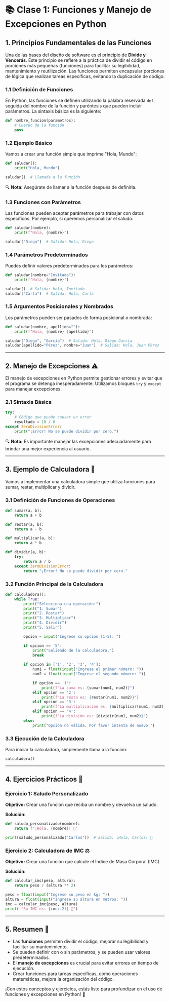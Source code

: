 
# 📚 Clase 1: **Funciones y Manejo de Excepciones en Python**

## 1. Principios Fundamentales de las Funciones

Una de las bases del diseño de software es el principio de **Divide y Vencerás**. Este principio se refiere a la práctica de dividir el código en porciones más pequeñas (funciones) para facilitar su legibilidad, mantenimiento y reutilización. Las funciones permiten encapsular porciones de lógica que realizan tareas específicas, evitando la duplicación de código.

### 1.1 Definición de Funciones

En Python, las funciones se definen utilizando la palabra reservada `def`, seguida del nombre de la función y paréntesis que pueden incluir parámetros. La sintaxis básica es la siguiente:

```python
def nombre_funcion(parametros):
    # Cuerpo de la función
    pass
```

### 1.2 Ejemplo Básico

Vamos a crear una función simple que imprime "Hola, Mundo":

```python
def saludar():
    print("Hola, Mundo")

saludar()  # Llamada a la función
```

🔍 **Nota:** Asegúrate de llamar a la función después de definirla.

### 1.3 Funciones con Parámetros

Las funciones pueden aceptar parámetros para trabajar con datos específicos. Por ejemplo, si queremos personalizar el saludo:

```python
def saludar(nombre):
    print(f"Hola, {nombre}")

saludar("Diego")  # Salida: Hola, Diego
```

### 1.4 Parámetros Predeterminados

Puedes definir valores predeterminados para los parámetros:

```python
def saludar(nombre="Invitado"):
    print(f"Hola, {nombre}")

saludar()  # Salida: Hola, Invitado
saludar("Carla")  # Salida: Hola, Carla
```

### 1.5 Argumentos Posicionales y Nombrados

Los parámetros pueden ser pasados de forma posicional o nombrada:

```python
def saludar(nombre, apellido=""):
    print(f"Hola, {nombre} {apellido}")

saludar("Diego", "García")  # Salida: Hola, Diego García
saludar(apellido="Pérez", nombre="Juan")  # Salida: Hola, Juan Pérez
```

---

## 2. Manejo de Excepciones ⚠️

El manejo de excepciones en Python permite gestionar errores y evitar que el programa se detenga inesperadamente. Utilizamos bloques `try` y `except` para manejar excepciones.

### 2.1 Sintaxis Básica

```python
try:
    # Código que puede causar un error
    resultado = 10 / 0
except ZeroDivisionError:
    print("¡Error! No se puede dividir por cero.")
```

🔍 **Nota:** Es importante manejar las excepciones adecuadamente para brindar una mejor experiencia al usuario.

---

## 3. Ejemplo de Calculadora 🧮

Vamos a implementar una calculadora simple que utiliza funciones para sumar, restar, multiplicar y dividir.

### 3.1 Definición de Funciones de Operaciones

```python
def sumar(a, b):
    return a + b

def restar(a, b):
    return a - b

def multiplicar(a, b):
    return a * b

def dividir(a, b):
    try:
        return a / b
    except ZeroDivisionError:
        return "¡Error! No se puede dividir por cero."
```

### 3.2 Función Principal de la Calculadora

```python
def calculadora():
    while True:
        print("Selecciona una operación:")
        print("1. Sumar")
        print("2. Restar")
        print("3. Multiplicar")
        print("4. Dividir")
        print("5. Salir")

        opcion = input("Ingrese su opción (1-5): ")

        if opcion == '5':
            print("Saliendo de la calculadora.")
            break
  
        if opcion in ['1', '2', '3', '4']:
            num1 = float(input("Ingrese el primer número: "))
            num2 = float(input("Ingrese el segundo número: "))

            if opcion == '1':
                print(f"La suma es: {sumar(num1, num2)}")
            elif opcion == '2':
                print(f"La resta es: {restar(num1, num2)}")
            elif opcion == '3':
                print(f"La multiplicación es: {multiplicar(num1, num2)}")
            elif opcion == '4':
                print(f"La división es: {dividir(num1, num2)}")
        else:
            print("Opción no válida. Por favor intenta de nuevo.")
```

### 3.3 Ejecución de la Calculadora

Para iniciar la calculadora, simplemente llama a la función:

```python
calculadora()
```

---

## 4. Ejercicios Prácticos 🧩

### Ejercicio 1: Saludo Personalizado

**Objetivo:** Crear una función que reciba un nombre y devuelva un saludo.

**Solución:**

```python
def saludo_personalizado(nombre):
    return f"¡Hola, {nombre}! 👋"

print(saludo_personalizado("Carlos"))  # Salida: ¡Hola, Carlos! 👋
```

### Ejercicio 2: Calculadora de IMC ⚖️

**Objetivo:** Crear una función que calcule el Índice de Masa Corporal (IMC).

**Solución:**

```python
def calcular_imc(peso, altura):
    return peso / (altura ** 2)

peso = float(input("Ingrese su peso en kg: "))
altura = float(input("Ingrese su altura en metros: "))
imc = calcular_imc(peso, altura)
print(f"Su IMC es: {imc:.2f} 📏")
```

---

## 5. Resumen 📝

- Las **funciones** permiten dividir el código, mejorar su legibilidad y facilitar su mantenimiento.
- Se pueden definir con o sin parámetros, y se pueden usar valores predeterminados.
- El **manejo de excepciones** es crucial para evitar errores en tiempo de ejecución.
- Crear funciones para tareas específicas, como operaciones matemáticas, mejora la organización del código.

¡Con estos conceptos y ejercicios, estás listo para profundizar en el uso de funciones y excepciones en Python! 🚀
